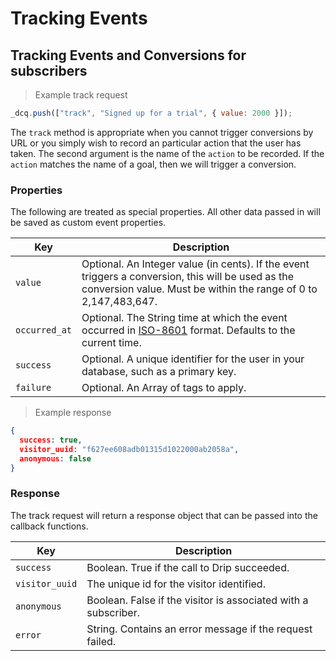 # Tracking Events

## Tracking Events and Conversions for subscribers

> Example track request

```javascript
_dcq.push(["track", "Signed up for a trial", { value: 2000 }]);
```

The <code>track</code> method is appropriate when you cannot trigger conversions by URL or you simply wish to record an particular action that the user has taken. The second argument is the name of the <code>action</code> to be recorded. If the <code>action</code> matches the name of a goal, then we will trigger a conversion.

### Properties

The following are treated as special properties. All other data passed in will be saved as custom event properties.

<table>
  <thead>
    <tr>
      <th>Key</th>
      <th>Description</th>
    </tr>
  </thead>
  <tbody>
    <tr>
      <td><code>value</code></td>
      <td>Optional. An Integer value (in cents). If the event triggers a conversion, this will be used as the conversion value. Must be within the range of 0 to 2,147,483,647.</td>
    </tr>
    <tr>
      <td><code>occurred_at</code></td>
      <td>Optional. The String time at which the event occurred in <a href="http://en.wikipedia.org/wiki/ISO_8601" target="_blank">ISO-8601</a> format. Defaults to the current time.</td>
    </tr>
    <tr>
      <td><code>success</code></td>
      <td>Optional. A unique identifier for the user in your database, such as a primary key.</td>
    </tr>
    <tr>
      <td><code>failure</code></td>
      <td>Optional. An Array of tags to apply.</td>
    </tr>
  </tbody>
</table>

> Example response

```json
{
  success: true,
  visitor_uuid: "f627ee608adb01315d1022000ab2058a",
  anonymous: false
}
```

### Response

The track request will return a response object that can be passed into the callback functions.

<table>
  <thead>
    <tr>
      <th>Key</th>
      <th>Description</th>
    </tr>
  </thead>
  <tbody>
    <tr>
      <td><code>success</code></td>
      <td>Boolean. True if the call to Drip succeeded.</td>
    </tr>
    <tr>
      <td><code>visitor_uuid</code></td>
      <td>The unique id for the visitor identified.</td>
    </tr>
    <tr>
      <td><code>anonymous</code></td>
      <td>Boolean. False if the visitor is associated with a subscriber.</td>
    </tr>
    <tr>
      <td><code>error</code></td>
      <td>String. Contains an error message if the request failed.</td>
    </tr>
  </tbody>
</table>